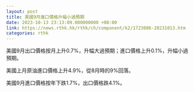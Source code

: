 ```yaml
---
layout: post
title: 美國9月進口價格升幅小過預期
date: 2023-10-13 23:13:09.000000000 +08:00
link: https://news.rthk.hk/rthk/ch/component/k2/1723086-20231013.htm
categories: rthk
---
```


美國9月出口價格按月上升0.7%，升幅大過預期；進口價格上升0.1%，升幅小過預期。

美國上月原油進口價格上升4.9%，從8月時的9%回落。

美國9月進口價格按年下跌1.7%，出口價格跌4.1%。
